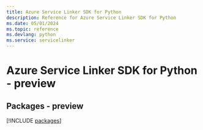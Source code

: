 ```yaml
---
title: Azure Service Linker SDK for Python
description: Reference for Azure Service Linker SDK for Python
ms.date: 05/01/2024
ms.topic: reference
ms.devlang: python
ms.service: servicelinker
---
```

# Azure Service Linker SDK for Python - preview
## Packages - preview
[!INCLUDE [packages](service-linker-index.md)]